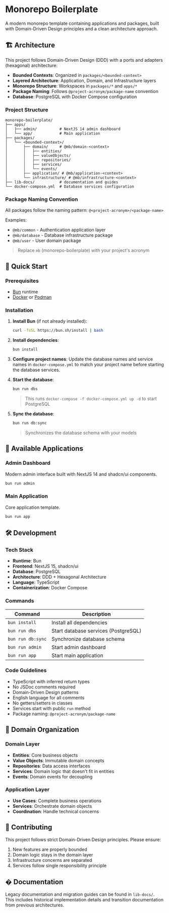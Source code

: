 # Monorepo Boilerplate

A modern monorepo template containing applications and packages, built with Domain-Driven Design principles and a clean architecture approach.

## 🏗️ Architecture

This project follows Domain-Driven Design (DDD) with a ports and adapters (hexagonal) architecture:

- **Bounded Contexts**: Organized in `packages/<bounded-context>`
- **Layered Architecture**: Application, Domain, and Infrastructure layers
- **Monorepo Structure**: Workspaces in `packages/*` and `apps/*`
- **Package Naming**: Follows `@project-acronym/package-name` convention
- **Database**: PostgreSQL with Docker Compose configuration

### Project Structure

```
monorepo-boilerplate/
├── apps/
│   ├── admin/          # NextJS 14 admin dashboard
│   └── app/            # Main application
├── packages/
│   └── <bounded-context>/
│       ├── domain/     # @mb/domain-<context>
│       │   ├── entities/
│       │   ├── valueObjects/
│       │   ├── repositories/
│       │   ├── services/
│       │   └── events/
│       ├── application/ # @mb/application-<context>
│       └── infrastructure/ # @mb/infrastructure-<context>
├── lib-docs/           # documentation and guides
└── docker-compose.yml  # Database services configuration
```

### Package Naming Convention

All packages follow the naming pattern: `@<project-acronym>/<package-name>`

Examples:
- `@mb/common` - Authentication application layer
- `@mb/database` - Database infrastructure package
- `@mb/user` - User domain package

> Replace `mb` (monorepo-boilerplate) with your project's acronym

## 🚀 Quick Start

### Prerequisites

- [Bun](https://bun.sh/) runtime
- [Docker](https://www.docker.com/) or [Podman](https://podman.io/)

### Installation

1. **Install Bun** (if not already installed):
   ```bash
   curl -fsSL https://bun.sh/install | bash
   ```

2. **Install dependencies**:
   ```bash
   bun install
   ```

3. **Configure project names**:
   Update the database names and service names in `docker-compose.yml` to match your project name before starting the database services.

4. **Start the database**:
   ```bash
   bun run dbs
   ```
   > This runs `docker-compose -f docker-compose.yml up -d` to start PostgreSQL

5. **Sync the database**:
   ```bash
   bun run db:sync
   ```
   > Synchronizes the database schema with your models

## 🎯 Available Applications

### Admin Dashboard
Modern admin interface built with NextJS 14 and shadcn/ui components.

```bash
bun run admin
```

### Main Application
Core application template.

```bash
bun run app
```

## 🛠️ Development

### Tech Stack

- **Runtime**: Bun
- **Frontend**: NextJS 15, shadcn/ui
- **Database**: PostgreSQL
- **Architecture**: DDD + Hexagonal Architecture
- **Language**: TypeScript
- **Containerization**: Docker Compose

### Commands

| Command | Description |
|---------|-------------|
| `bun install` | Install all dependencies |
| `bun run dbs` | Start database services (PostgreSQL) |
| `bun run db:sync` | Synchronize database schema |
| `bun run admin` | Start admin dashboard |
| `bun run app` | Start main application |

### Code Guidelines

- TypeScript with inferred return types
- No JSDoc comments required
- Domain-Driven Design patterns
- English language for all comments
- No getters/setters in classes
- Services start with public `run` method
- Package naming: `@project-acronym/package-name`

## 📁 Domain Organization

### Domain Layer
- **Entities**: Core business objects
- **Value Objects**: Immutable domain concepts
- **Repositories**: Data access interfaces
- **Services**: Domain logic that doesn't fit in entities
- **Events**: Domain events for decoupling

### Application Layer
- **Use Cases**: Complete business operations
- **Services**: Orchestrate domain objects
- **Coordination**: Handle technical concerns

## 🤝 Contributing

This project follows strict Domain-Driven Design principles. Please ensure:

1. New features are properly bounded
2. Domain logic stays in the domain layer
3. Infrastructure concerns are separated
4. Services follow single responsibility principle

## � Documentation

Legacy documentation and migration guides can be found in `lib-docs/`. This includes historical implementation details and transition documentation from previous architectures.



